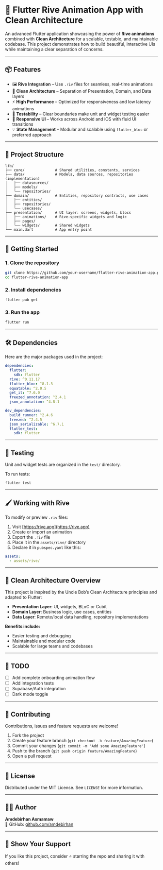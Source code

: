 # 🎯 Flutter Rive Animation App with Clean Architecture

An advanced Flutter application showcasing the power of **Rive animations** combined with **Clean Architecture** for a scalable, testable, and maintainable codebase. This project demonstrates how to build beautiful, interactive UIs while maintaining a clear separation of concerns.

---

## 📦 Features

- 🖼️ **Rive Integration** – Use `.riv` files for seamless, real-time animations
- 🧼 **Clean Architecture** – Separation of Presentation, Domain, and Data layers
- ⚡ **High Performance** – Optimized for responsiveness and low latency animations
- 🧪 **Testability** – Clear boundaries make unit and widget testing easier
- 📱 **Responsive UI** – Works across Android and iOS with fluid UI transitions
- 💡 **State Management** – Modular and scalable using `flutter_bloc` or preferred approach

---

## 📁 Project Structure

```
lib/
├── core/              # Shared utilities, constants, services
├── data/              # Models, data sources, repositories (implementation)
│   ├── datasources/
│   ├── models/
│   └── repositories/
├── domain/            # Entities, repository contracts, use cases
│   ├── entities/
│   ├── repositories/
│   └── usecases/
├── presentation/      # UI layer: screens, widgets, blocs
│   ├── animations/    # Rive-specific widgets and logic
│   ├── pages/
│   └── widgets/       # Shared widgets
└── main.dart          # App entry point
```

---

## 🚀 Getting Started

### 1. Clone the repository

```bash
git clone https://github.com/your-username/flutter-rive-animation-app.git
cd flutter-rive-animation-app
```

### 2. Install dependencies

```bash
flutter pub get
```

### 3. Run the app

```bash
flutter run
```

---

## 🛠️ Dependencies

Here are the major packages used in the project:

```yaml
dependencies:
  flutter:
    sdk: flutter
  rive: ^0.11.17
  flutter_bloc: ^8.1.3
  equatable: ^2.0.5
  get_it: ^7.6.0
  freezed_annotation: ^2.4.1
  json_annotation: ^4.8.1

dev_dependencies:
  build_runner: ^2.4.6
  freezed: ^2.4.5
  json_serializable: ^6.7.1
  flutter_test:
    sdk: flutter
```

---

## 🧪 Testing

Unit and widget tests are organized in the `test/` directory.

To run tests:

```bash
flutter test
```

---

## 🖌️ Working with Rive

To modify or preview `.riv` files:

1. Visit [https://rive.app](https://rive.app)
2. Create or import an animation
3. Export the `.riv` file
4. Place it in the `assets/rive/` directory
5. Declare it in `pubspec.yaml` like this:

```yaml
assets:
  - assets/rive/
```

---

## 🧹 Clean Architecture Overview

This project is inspired by the Uncle Bob’s Clean Architecture principles and adapted to Flutter:

- **Presentation Layer**: UI, widgets, BLoC or Cubit
- **Domain Layer**: Business logic, use cases, entities
- **Data Layer**: Remote/local data handling, repository implementations

**Benefits include:**

- Easier testing and debugging
- Maintainable and modular code
- Scalable for large teams and codebases

---

## 📌 TODO

- [ ] Add complete onboarding animation flow
- [ ] Add integration tests
- [ ] Supabase/Auth integration
- [ ] Dark mode toggle

---

## 🤝 Contributing

Contributions, issues and feature requests are welcome!

1. Fork the project
2. Create your feature branch (`git checkout -b feature/AmazingFeature`)
3. Commit your changes (`git commit -m 'Add some AmazingFeature'`)
4. Push to the branch (`git push origin feature/AmazingFeature`)
5. Open a pull request

---

## 📄 License

Distributed under the MIT License. See `LICENSE` for more information.

---

## 👨‍💻 Author

**Amdebirhan Asmamaw**  
🔗 GitHub: [github.com/amdebirhan](https://github.com/amde-asme-prog)

---

## 🌟 Show Your Support

If you like this project, consider ⭐ starring the repo and sharing it with others!
